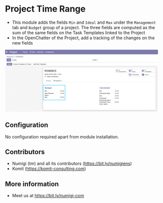 Project Time Range
==================
- This module adds the fields `Min` and `Ideal` and `Max` under the `Management` tab and `Budget` group of a project. The three fields are computed as the sum of the same fields on the Task Templates linked to the Project
- In the OpenChatter of the Project, add a tracking of the changes on the new fields

![](static/description/project_time_range.png?raw=true)

Configuration
-------------
No configuration required apart from module installation.

Contributors
------------
* Numigi (tm) and all its contributors (https://bit.ly/numigiens)
* Komit (https://komit-consulting.com)

More information
----------------
* Meet us at https://bit.ly/numigi-com
